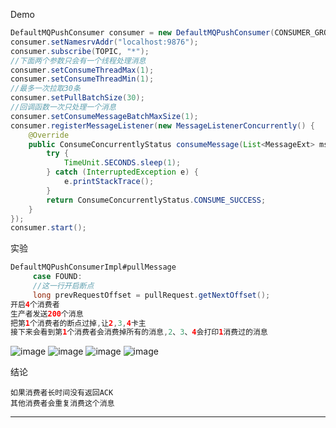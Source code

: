 Demo

```java
DefaultMQPushConsumer consumer = new DefaultMQPushConsumer(CONSUMER_GROUP);
consumer.setNamesrvAddr("localhost:9876");
consumer.subscribe(TOPIC, "*");
//下面两个参数只会有一个线程处理消息
consumer.setConsumeThreadMax(1);
consumer.setConsumeThreadMin(1);
//最多一次拉取30条
consumer.setPullBatchSize(30);
//回调函数一次只处理一个消息
consumer.setConsumeMessageBatchMaxSize(1);
consumer.registerMessageListener(new MessageListenerConcurrently() {
    @Override
    public ConsumeConcurrentlyStatus consumeMessage(List<MessageExt> msgs, ConsumeConcurrentlyContext context) {
        try {
            TimeUnit.SECONDS.sleep(1);
        } catch (InterruptedException e) {
            e.printStackTrace();
        }
        return ConsumeConcurrentlyStatus.CONSUME_SUCCESS;
    }
});
consumer.start();
```

实验

```java
DefaultMQPushConsumerImpl#pullMessage
     case FOUND:
     //这一行开启断点
     long prevRequestOffset = pullRequest.getNextOffset();
开启4个消费者
生产者发送200个消息
把第1个消费者的断点过掉,让2,3,4卡主
接下来会看到第1个消费者会消费掉所有的消息,2、3、4会打印1消费过的消息
```

![image](https://user-images.githubusercontent.com/4274041/99024293-39865780-25a1-11eb-8e44-dc363fc7f8c4.png)
![image](https://user-images.githubusercontent.com/4274041/99024334-53279f00-25a1-11eb-8ad6-307ab885c9ad.png)
![image](https://user-images.githubusercontent.com/4274041/99024350-6470ab80-25a1-11eb-9af3-d3d689373c11.png)
![image](https://user-images.githubusercontent.com/4274041/99024387-781c1200-25a1-11eb-9af7-939dd1b8489c.png)

结论

    如果消费者长时间没有返回ACK
    其他消费者会重复消费这个消息

---

